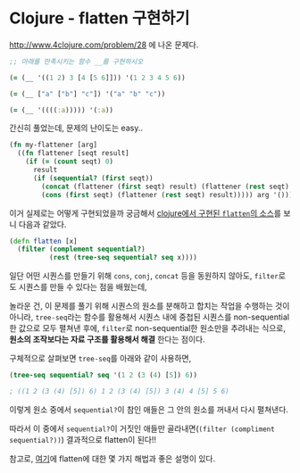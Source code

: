 # Clojure - flatten 구현하기

http://www.4clojure.com/problem/28 에 나온 문제다.

```clojure
;; 아래를 만족시키는 함수 __를 구현하시오

(= (__ '((1 2) 3 [4 [5 6]])) '(1 2 3 4 5 6))

(= (__ ["a" ["b"] "c"]) '("a" "b" "c"))

(= (__ '((((:a))))) '(:a))
```

간신히 풀었는데, 문제의 난이도는 easy..

```clojure
(fn my-flattener [arg]
  ((fn flattener [seqt result]
    (if (= (count seqt) 0)
      result
      (if (sequential? (first seqt))
        (concat (flattener (first seqt) result) (flattener (rest seqt) result))
        (cons (first seqt) (flattener (rest seqt) result))))) arg '()))
```

이거 실제로는 어떻게 구현되었을까 궁금해서 [clojure에서 구현된 `flatten`의 소스](https://github.com/clojure/clojure/blob/master/src/clj/clojure/core.clj#L7011)를 보니 다음과 같았다.

```clojure
(defn flatten [x]
  (filter (complement sequential?)
          (rest (tree-seq sequential? seq x))))
```

일단 어떤 시퀀스를 만들기 위해 `cons`, `conj`, `concat` 등을 동원하지 않아도, `filter`로도 시퀀스를 만들 수 있다는 점을 배웠는데,

놀라운 건, 이 문제를 풀기 위해 시퀀스의 원소를 분해하고 합치는 작업을 수행하는 것이 아니라, `tree-seq`라는 함수를 활용해서 시퀀스 내에 중첩된 시퀀스를 non-sequential한 값으로 모두 펼쳐낸 후에, `filter`로 non-sequential한 원소만을 추려내는 식으로, **원소의 조작보다는 자료 구조를 활용해서 해결** 한다는 점이다.

구체적으로 살펴보면 `tree-seq`를 아래와 같이 사용하면,
```clojure
(tree-seq sequential? seq '(1 2 (3 (4) [5]) 6))

; ((1 2 (3 (4) [5]) 6) 1 2 (3 (4) [5]) 3 (4) 4 [5] 5 6)
```
이렇게 원소 중에서 `sequential?`이 참인 애들은 그 안의 원소를 꺼내서 다시 펼쳐낸다.

따라서 이 중에서 `sequential?`이 거짓인 애들만 골라내면(`(filter (compliment sequential?))`) 결과적으로 flatten이 된다!!

참고로, [여기](https://mwfogleman.github.io/posts/20-12-2014-flatcat.html)에 flatten에 대한 몇 가지 해법과 좋은 설명이 있다.
